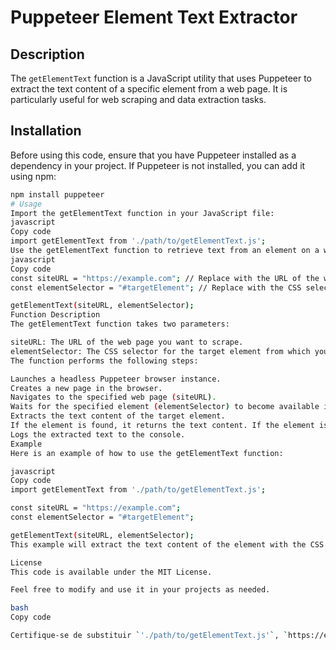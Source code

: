 # Puppeteer Element Text Extractor

## Description

The `getElementText` function is a JavaScript utility that uses Puppeteer to extract the text content of a specific element from a web page. It is particularly useful for web scraping and data extraction tasks.

## Installation

Before using this code, ensure that you have Puppeteer installed as a dependency in your project. If Puppeteer is not installed, you can add it using npm:

```bash
npm install puppeteer
# Usage
Import the getElementText function in your JavaScript file:
javascript
Copy code
import getElementText from './path/to/getElementText.js';
Use the getElementText function to retrieve text from an element on a web page. Pass the URL of the page and the CSS selector of the target element as parameters:
javascript
Copy code
const siteURL = "https://example.com"; // Replace with the URL of the web page you want to scrape.
const elementSelector = "#targetElement"; // Replace with the CSS selector of the element to extract text from.

getElementText(siteURL, elementSelector);
Function Description
The getElementText function takes two parameters:

siteURL: The URL of the web page you want to scrape.
elementSelector: The CSS selector for the target element from which you want to extract text.
The function performs the following steps:

Launches a headless Puppeteer browser instance.
Creates a new page in the browser.
Navigates to the specified web page (siteURL).
Waits for the specified element (elementSelector) to become available in the page.
Extracts the text content of the target element.
If the element is found, it returns the text content. If the element is not found, it returns the string "Não encontrado."
Logs the extracted text to the console.
Example
Here is an example of how to use the getElementText function:

javascript
Copy code
import getElementText from './path/to/getElementText.js';

const siteURL = "https://example.com";
const elementSelector = "#targetElement";

getElementText(siteURL, elementSelector);
This example will extract the text content of the element with the CSS selector #targetElement from the web page at https://example.com.

License
This code is available under the MIT License.

Feel free to modify and use it in your projects as needed.

bash
Copy code

Certifique-se de substituir `'./path/to/getElementText.js'`, `https://example.com
